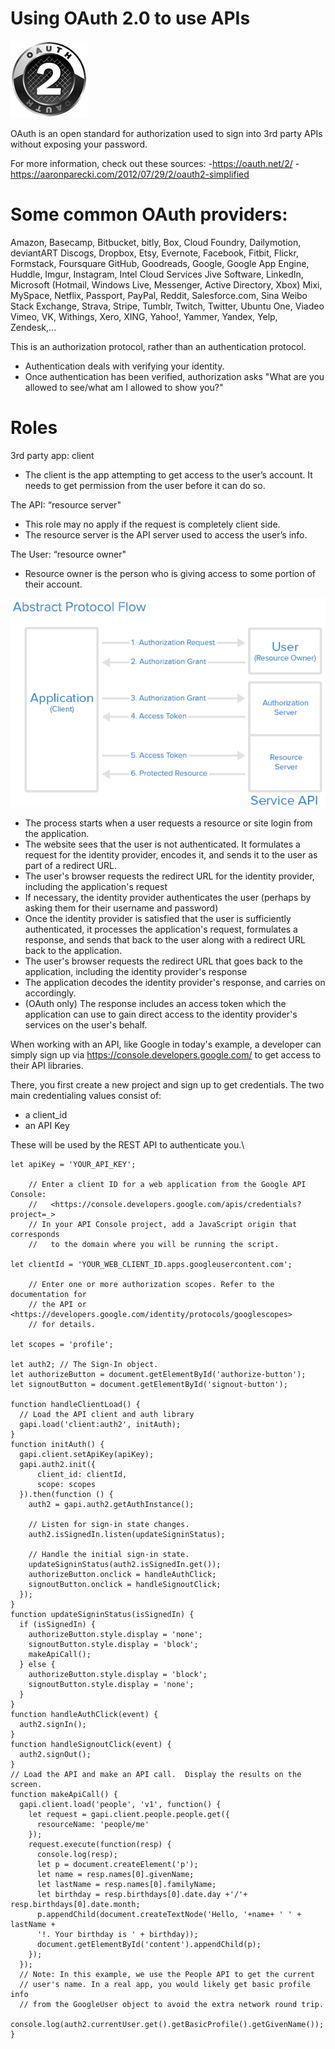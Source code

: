 # Using OAuth 2.0 to use APIs

![picture](oauth-2.png)

OAuth is an open standard for authorization used to sign into 3rd party APIs
without exposing your password.

For more information, check out these sources:
-<https://oauth.net/2/>
-<https://aaronparecki.com/2012/07/29/2/oauth2-simplified>

# Some common OAuth providers:

Amazon, Basecamp, Bitbucket, bitly, Box, Cloud Foundry, Dailymotion, deviantART
Discogs, Dropbox, Etsy, Evernote, Facebook, Fitbit, Flickr, Formstack, Foursquare
GitHub, Goodreads, Google, Google App Engine, Huddle, Imgur, Instagram, Intel Cloud Services
Jive Software, LinkedIn, Microsoft (Hotmail, Windows Live, Messenger, Active Directory, Xbox)
Mixi, MySpace, Netflix, Passport, PayPal, Reddit, Salesforce.com, Sina Weibo
Stack Exchange, Strava, Stripe, Tumblr, Twitch, Twitter, Ubuntu One, Viadeo
Vimeo, VK, Withings, Xero, XING, Yahoo!, Yammer, Yandex, Yelp, Zendesk,...


This is an authorization protocol, rather than an authentication protocol.
- Authentication deals with verifying your identity.
- Once authentication has been verified, authorization asks "What are you allowed
to see/what am I allowed to show you?"

# Roles

3rd party app: client
- The client is the app attempting to get access to the user’s account.  It needs to get permission from the user before it can do so.

The API: “resource server"
- This role may no apply if the request is completely client side.
- The resource server is the API server used to access the user’s info.

The User: “resource owner"
- Resource owner is the person who is giving access to some portion of their account.

![picture](abstract_flow.png)


- The process starts when a user requests a resource or site login from the application.
- The website sees that the user is not authenticated. It formulates a request for the identity provider, encodes it, and sends it to the user as part of a redirect URL.
- The user's browser requests the redirect URL for the identity provider, including the application's request
- If necessary, the identity provider authenticates the user (perhaps by asking them for their username and password)
- Once the identity provider is satisfied that the user is sufficiently authenticated, it processes the application's request, formulates a response, and sends that back to the user along with a redirect URL back to the application.
- The user's browser requests the redirect URL that goes back to the application, including the identity provider's response
- The application decodes the identity provider's response, and carries on accordingly.
- (OAuth only) The response includes an access token which the application can use to gain direct access to the identity provider's services on the user's behalf.

When working with an API, like Google in today's example, a developer can simply sign up via
<https://console.developers.google.com/> to get access to their API libraries.

There, you first create a new project and sign up to get credentials.  The two main
credentialing values consist of:
- a client_id
- an API Key

These will be used by the REST API to authenticate you.\

```
let apiKey = 'YOUR_API_KEY';

    // Enter a client ID for a web application from the Google API Console:
    //   <https://console.developers.google.com/apis/credentials?project=_>
    // In your API Console project, add a JavaScript origin that corresponds
    //   to the domain where you will be running the script.

let clientId = 'YOUR_WEB_CLIENT_ID.apps.googleusercontent.com';

    // Enter one or more authorization scopes. Refer to the documentation for
    // the API or <https://developers.google.com/identity/protocols/googlescopes>
    // for details.

let scopes = 'profile';

let auth2; // The Sign-In object.
let authorizeButton = document.getElementById('authorize-button');
let signoutButton = document.getElementById('signout-button');

function handleClientLoad() {
  // Load the API client and auth library
  gapi.load('client:auth2', initAuth);
}
function initAuth() {
  gapi.client.setApiKey(apiKey);
  gapi.auth2.init({
      client_id: clientId,
      scope: scopes
  }).then(function () {
    auth2 = gapi.auth2.getAuthInstance();

    // Listen for sign-in state changes.
    auth2.isSignedIn.listen(updateSigninStatus);

    // Handle the initial sign-in state.
    updateSigninStatus(auth2.isSignedIn.get());
    authorizeButton.onclick = handleAuthClick;
    signoutButton.onclick = handleSignoutClick;
  });
}
function updateSigninStatus(isSignedIn) {
  if (isSignedIn) {
    authorizeButton.style.display = 'none';
    signoutButton.style.display = 'block';
    makeApiCall();
  } else {
    authorizeButton.style.display = 'block';
    signoutButton.style.display = 'none';
  }
}
function handleAuthClick(event) {
  auth2.signIn();
}
function handleSignoutClick(event) {
  auth2.signOut();
}
// Load the API and make an API call.  Display the results on the screen.
function makeApiCall() {
  gapi.client.load('people', 'v1', function() {
    let request = gapi.client.people.people.get({
      resourceName: 'people/me'
    });
    request.execute(function(resp) {
      console.log(resp);
      let p = document.createElement('p');
      let name = resp.names[0].givenName;
      let lastName = resp.names[0].familyName;
      let birthday = resp.birthdays[0].date.day +'/'+ resp.birthdays[0].date.month;
      p.appendChild(document.createTextNode('Hello, '+name+ ' ' + lastName +
      '!. Your birthday is ' + birthday));
      document.getElementById('content').appendChild(p);
    });
  });
  // Note: In this example, we use the People API to get the current
  // user's name. In a real app, you would likely get basic profile info
  // from the GoogleUser object to avoid the extra network round trip.
  console.log(auth2.currentUser.get().getBasicProfile().getGivenName());
}
```
